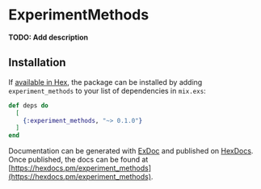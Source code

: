 # ExperimentMethods

**TODO: Add description**

## Installation

If [available in Hex](https://hex.pm/docs/publish), the package can be installed
by adding `experiment_methods` to your list of dependencies in `mix.exs`:

```elixir
def deps do
  [
    {:experiment_methods, "~> 0.1.0"}
  ]
end
```

Documentation can be generated with [ExDoc](https://github.com/elixir-lang/ex_doc)
and published on [HexDocs](https://hexdocs.pm). Once published, the docs can
be found at [https://hexdocs.pm/experiment_methods](https://hexdocs.pm/experiment_methods).


